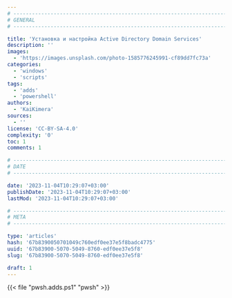 ```yaml
---
# -------------------------------------------------------------------------------------------------------------------- #
# GENERAL
# -------------------------------------------------------------------------------------------------------------------- #

title: 'Установка и настройка Active Directory Domain Services'
description: ''
images:
  - 'https://images.unsplash.com/photo-1585776245991-cf89dd7fc73a'
categories:
  - 'windows'
  - 'scripts'
tags:
  - 'adds'
  - 'powershell'
authors:
  - 'KaiKimera'
sources:
  - ''
license: 'CC-BY-SA-4.0'
complexity: '0'
toc: 1
comments: 1

# -------------------------------------------------------------------------------------------------------------------- #
# DATE
# -------------------------------------------------------------------------------------------------------------------- #

date: '2023-11-04T10:29:07+03:00'
publishDate: '2023-11-04T10:29:07+03:00'
lastMod: '2023-11-04T10:29:07+03:00'

# -------------------------------------------------------------------------------------------------------------------- #
# META
# -------------------------------------------------------------------------------------------------------------------- #

type: 'articles'
hash: '67b8390050701049c760edf0ee37e5f8badc4775'
uuid: '67b83900-5070-5049-8760-edf0ee37e5f8'
slug: '67b83900-5070-5049-8760-edf0ee37e5f8'

draft: 1
---
```


<!--more-->

{{< file "pwsh.adds.ps1" "pwsh" >}}
